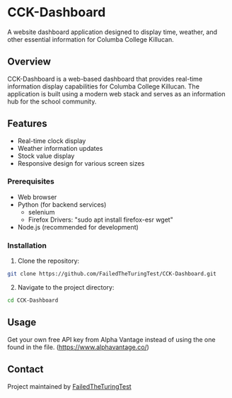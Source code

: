 # CCK-Dashboard

A website dashboard application designed to display time, weather, and other essential information for Columba College Killucan.

## Overview

CCK-Dashboard is a web-based dashboard that provides real-time information display capabilities for Columba College Killucan. The application is built using a modern web stack and serves as an information hub for the school community.

## Features

- Real-time clock display
- Weather information updates
- Stock value display
- Responsive design for various screen sizes

### Prerequisites
- Web browser
- Python (for backend services)
  - selenium
  - Firefox Drivers: "sudo apt install firefox-esr wget"
- Node.js (recommended for development)

### Installation
1. Clone the repository:
```bash
git clone https://github.com/FailedTheTuringTest/CCK-Dashboard.git
```
2. Navigate to the project directory:
```bash
cd CCK-Dashboard
```

## Usage

Get your own free API key from Alpha Vantage instead of using the one found in the file. (https://www.alphavantage.co/)

## Contact

Project maintained by [FailedTheTuringTest](https://github.com/FailedTheTuringTest)
